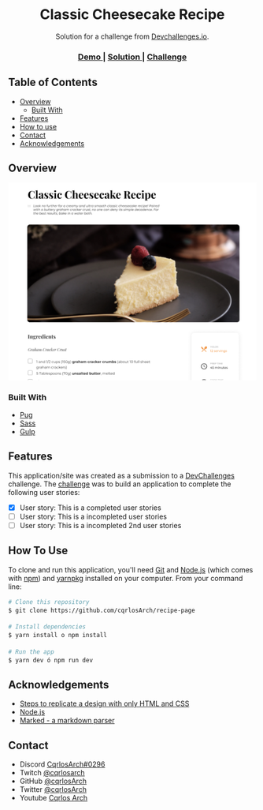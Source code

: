 <!-- Please update value in the {}  -->

<h1 align="center">Classic Cheesecake Recipe</h1>

<div align="center">
   Solution for a challenge from  <a href="http://devchallenges.io" target="_blank">Devchallenges.io</a>.
</div>

<div align="center">
  <h3>
    <a href="https://recipe-page.cqrlosarch.vercel.app/">
      Demo
    </a>
    <span> | </span>
    <a href="https://devchallenges.io/solutions/6oFB5CSJVGzlosBSF4a3">
      Solution
    </a>
    <span> | </span>
    <a href="https://devchallenges.io/challenges/OEKdUZ6xs0h99C38XVht">
      Challenge
    </a>
  </h3>
</div>

<!-- TABLE OF CONTENTS -->

## Table of Contents

- [Overview](#overview)
  - [Built With](#built-with)
- [Features](#features)
- [How to use](#how-to-use)
- [Contact](#contact)
- [Acknowledgements](#acknowledgements)

<!-- OVERVIEW -->

## Overview


<p align="center">
  <img src="screenshot.PNG">
</p>

### Built With

<!-- This section should list any major frameworks that you built your project using. Here are a few examples.-->

- [Pug](https://pugjs.org/api/getting-started.html)
- [Sass](https://sass-lang.com/)
- [Gulp](https://gulpjs.com/)

## Features

<!-- List the features of your application or follow the template. Don't share the figma file here :) -->

This application/site was created as a submission to a [DevChallenges](https://devchallenges.io/challenges) challenge. The [challenge](https://devchallenges.io/challenges/TtUjDt19eIHxNQ4n5jps) was to build an application to complete the following user stories:

- [x] User story: This is a completed user stories
- [ ] User story: This is a incompleted user stories
- [ ] User story: This is a incompleted 2nd user stories

## How To Use

To clone and run this application, you'll need [Git](https://git-scm.com) and [Node.js](https://nodejs.org/en/download/) (which comes with [npm](http://npmjs.com)) and [yarnpkg](https://yarnpkg.com/) installed on your computer. From your command line:

```bash
# Clone this repository
$ git clone https://github.com/cqrlosArch/recipe-page

# Install dependencies
$ yarn install o npm install

# Run the app
$ yarn dev ó npm run dev
```

## Acknowledgements

<!-- This section should list any articles or add-ons/plugins that helps you to complete the project. This is optional but it will help you in the future. For exmpale -->

- [Steps to replicate a design with only HTML and CSS](https://devchallenges-blogs.web.app/how-to-replicate-design/)
- [Node.js](https://nodejs.org/)
- [Marked - a markdown parser](https://github.com/chjj/marked)

## Contact

- Discord [CqrlosArch#0296](https://discord.com/)
- Twitch [@cqrlosarch](https://www.twitch.tv/cqrlosarch/about)
- GitHub [@cqrlosArch](https://github.com/cqrlosArch)
- Twitter [@cqrlosArch](https://twitter.com/cqrlosArch)
- Youtube [Cqrlos Arch](https://www.youtube.com/channel/UCV8eaXiCFXUN5Rkpc42G3ZQ)
